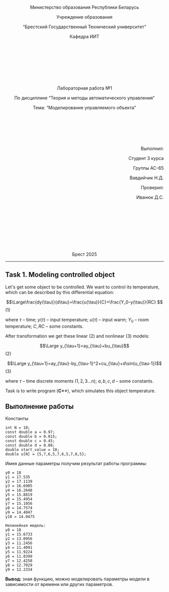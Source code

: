 <p align="center"> Министерство образования Республики Беларусь</p>
<p align="center">Учреждение образования</p>
<p align="center">“Брестский Государственный Технический университет”</p>
<p align="center">Кафедра ИИТ</p>
<br><br><br><br><br><br><br>
<p align="center">Лабораторная работа №1</p>
<p align="center">По дисциплине “Теория и методы автоматического управления”</p>
<p align="center">Тема: “Моделирование управляемого объекта”</p>
<br><br><br><br><br>
<p align="right">Выполнил:</p>
<p align="right">Студент 3 курса</p>
<p align="right">Группы АС-65</p>
<p align="right">Вавдийчик Н.Д.</p>
<p align="right">Проверил:</p>
<p align="right">Иванюк Д.С.</p>
<br><br><br><br><br><br><br><br>
<p align="center">Брест 2025</p>

---

## Task 1. Modeling controlled object

Let's get some object to be controlled. We want to control its temperature, which can be described by this differential equation:

$$\Large\frac{dy(\tau)}{d\tau}=\frac{u(\tau)}{C}+\frac{Y_0-y(\tau)}{RC} $$ (1)

where $\tau$ – time; $y(\tau)$ – input temperature; $u(\tau)$ – input warm; $Y_0$ – room temperature; $C,RC$ – some constants.

After transformation we get these linear (2) and nonlinear (3) models:

$$\Large y_{\tau+1}=ay_{\tau}+bu_{\tau}$$ (2)

$$\Large y_{\tau+1}=ay_{\tau}-by_{\tau-1}^2+cu_{\tau}+d\sin(u_{\tau-1})$$ (3)

where $\tau$ – time discrete moments ($1,2,3{\dots}n$); $a,b,c,d$ – some constants.

Task is to write program (**С++**), which simulates this object temperature.

## Выполнение работы

Константы

```
int N = 10;
const double a = 0.97;
const double b = 0.015;
const double c = 0.45;
const double d = 0.08;
double start_value = 18;
double u[N] = {5,7,6,5,7,6,5,7,6,5};
```

Имея данные параметры получим результат работы программы:

```Линейная модель:
y0 = 18
y1 = 17.535
y2 = 17.1139
y3 = 16.6905
y4 = 16.2648
y5 = 15.8819
y6 = 15.4954
y7 = 15.1056
y8 = 14.7574
y9 = 14.4047
y10 = 14.0475

Нелинейная модель:
y0 = 18
y1 = 15.6733
y2 = 13.0956
y3 = 11.2456
y4 = 11.4091
y5 = 11.9224
y6 = 11.8399
y7 = 12.4258
y8 = 12.7029
y9 = 12.2334
```

**Вывод:** зная функцию, можно моделировать параметры модели в зависимости от времени или других параметров.
